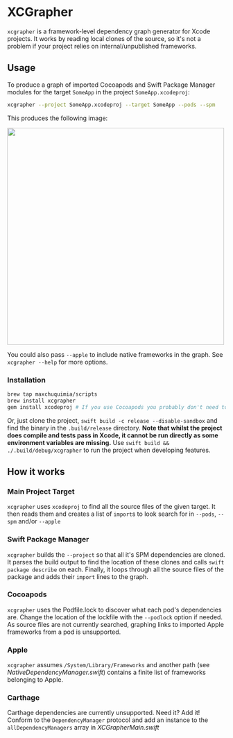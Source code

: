 # XCGrapher 
`xcgrapher` is a framework-level dependency graph generator for Xcode projects.
It works by reading local clones of the source, so it's not a problem if your project relies on internal/unpublished frameworks.

## Usage
To produce a graph of imported Cocoapods and Swift Package Manager modules for the target `SomeApp` in the project `SomeApp.xcodeproj`:
```sh
xcgrapher --project SomeApp.xcodeproj --target SomeApp --pods --spm
```
This produces the following image:

<img src="https://github.com/maxchuquimia/xcgrapher/blob/master/Marketting/xcgrapher.png?raw=true" width="500"/>

You could also pass `--apple` to include native frameworks in the graph. See `xcgrapher --help` for more options.

### Installation
```sh
brew tap maxchuquimia/scripts
brew install xcgrapher
gem install xcodeproj # If you use Cocoapods you probably don't need to do this
```

Or, just clone the project, `swift build -c release --disable-sandbox` and find the binary in the `.build/release`  directory. **Note that whilst the project does compile and tests pass in Xcode, it cannot be run directly as some environment variables are missing.** Use `swift build && ./.build/debug/xcgrapher` to run the project when developing features.

## How it works

### Main Project Target
`xcgrapher` uses `xcodeproj` to find all the source files of the given target. It then reads them and creates a list of  `import`s to look search for in `--pods`, `--spm` and/or `--apple`

### Swift Package Manager
`xcgrapher` builds the `--project` so that all it's SPM dependencies are cloned. It parses the build output to find the location of these clones and calls `swift package describe` on each. Finally, it loops through all the source files of the package and adds their `import` lines to the graph.

### Cocoapods
`xcgrapher` uses the Podfile.lock to discover what each pod's dependencies are. Change the location of the lockfile with the `--podlock` option if needed. As source files are not currently searched, graphing links to imported Apple frameworks from a pod is unsupported.

### Apple
`xcgrapher` assumes `/System/Library/Frameworks` and another path (see _NativeDependencyManager.swift_) contains a finite list of frameworks belonging to Apple.

### Carthage
Carthage dependencies are currently unsupported. Need it? Add it! Conform to the `DependencyManager` protocol and add an instance to the `allDependencyManagers` array in _XCGrapherMain.swift_
